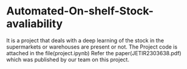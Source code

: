 # Automated-On-shelf-Stock-avaliability
It is a project that deals with a deep learning of the stock in the supermarkets or warehouses are present or not.
The Project code is attached in the file(project.ipynb)
Refer the paper(JETIR2303638.pdf) which was published by our team on this project.
